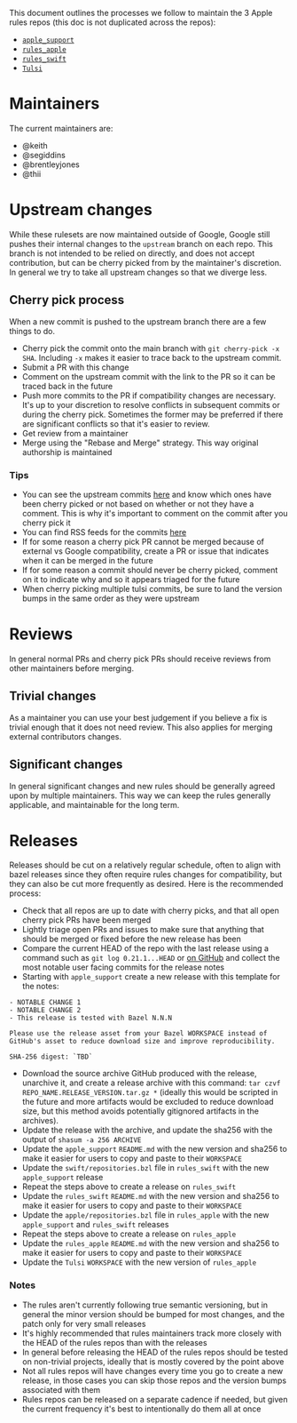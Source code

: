 This document outlines the processes we follow to maintain the 3 Apple
rules repos (this doc is not duplicated across the repos):

- [`apple_support`](https://github.com/bazelbuild/apple_support)
- [`rules_apple`](https://github.com/bazelbuild/rules_apple)
- [`rules_swift`](https://github.com/bazelbuild/rules_swift)
- [`Tulsi`](https://github.com/bazelbuild/tulsi)

# Maintainers

The current maintainers are:

- @keith
- @segiddins
- @brentleyjones
- @thii

# Upstream changes

While these rulesets are now maintained outside of Google, Google still
pushes their internal changes to the `upstream` branch on each repo.
This branch is not intended to be relied on directly, and does not
accept contribution, but can be cherry picked from by the maintainer's
discretion. In general we try to take all upstream changes so that we
diverge less.

## Cherry pick process

When a new commit is pushed to the upstream branch there are a few
things to do.

- Cherry pick the commit onto the main branch with `git cherry-pick -x
  SHA`. Including `-x` makes it easier to trace back to the upstream
  commit.
- Submit a PR with this change
- Comment on the upstream commit with the link to the PR so it can be
  traced back in the future
- Push more commits to the PR if compatibility changes are necessary.
  It's up to your discretion to resolve conflicts in subsequent commits
  or during the cherry pick. Sometimes the former may be preferred if
  there are significant conflicts so that it's easier to review.
- Get review from a maintainer
- Merge using the "Rebase and Merge" strategy. This way original
  authorship is maintained

### Tips

- You can see the upstream commits
  [here](https://github.com/bazelbuild/rules_apple/compare/upstream) and
  know which ones have been cherry picked or not based on whether or not
  they have a comment. This is why it's important to comment on the
  commit after you cherry pick it
- You can find RSS feeds for the commits
  [here](https://github.com/bazelbuild/rules_apple/commits/upstream.atom)
- If for some reason a cherry pick PR cannot be merged because of
  external vs Google compatibility, create a PR or issue that indicates
  when it can be merged in the future
- If for some reason a commit should never be cherry picked, comment on
  it to indicate why and so it appears triaged for the future
- When cherry picking multiple tulsi commits, be sure to land the
  version bumps in the same order as they were upstream

# Reviews

In general normal PRs and cherry pick PRs should receive reviews from
other maintainers before merging.

## Trivial changes

As a maintainer you can use your best judgement if you believe a fix is
trivial enough that it does not need review. This also applies for
merging external contributors changes.

## Significant changes

In general significant changes and new rules should be generally agreed
upon by multiple maintainers. This way we can keep the rules generally
applicable, and maintainable for the long term.

# Releases

Releases should be cut on a relatively regular schedule, often to align
with bazel releases since they often require rules changes for
compatibility, but they can also be cut more frequently as desired. Here
is the recommended process:

- Check that all repos are up to date with cherry picks, and that all
  open cherry pick PRs have been merged
- Lightly triage open PRs and issues to make sure that anything that
  should be merged or fixed before the new release has been
- Compare the current HEAD of the repo with the last release using a
  command such as `git log 0.21.1...HEAD` or [on
  GitHub](https://github.com/bazelbuild/rules_apple/compare/0.21.1...HEAD)
  and collect the most notable user facing commits for the release
  notes
- Starting with `apple_support` create a new release with this template
  for the notes:

```
- NOTABLE CHANGE 1
- NOTABLE CHANGE 2
- This release is tested with Bazel N.N.N

Please use the release asset from your Bazel WORKSPACE instead of
GitHub's asset to reduce download size and improve reproducibility.

SHA-256 digest: `TBD`
```

- Download the source archive GitHub produced with the release,
  unarchive it, and create a release archive with this command: `tar
  czvf REPO_NAME.RELEASE_VERSION.tar.gz *` (ideally this would be
  scripted in the future and more artifacts would be excluded to reduce
  download size, but this method avoids potentially gitignored artifacts
  in the archives).
- Update the release with the archive, and update the sha256 with the
  output of `shasum -a 256 ARCHIVE`
- Update the `apple_support` `README.md` with the new version and sha256
  to make it easier for users to copy and paste to their `WORKSPACE`
- Update the `swift/repositories.bzl` file in `rules_swift` with the new
  `apple_support` release
- Repeat the steps above to create a release on `rules_swift`
- Update the `rules_swift` `README.md` with the new version and sha256
  to make it easier for users to copy and paste to their `WORKSPACE`
- Update the `apple/repositories.bzl` file in `rules_apple` with the new
  `apple_support` and `rules_swift` releases
- Repeat the steps above to create a release on `rules_apple`
- Update the `rules_apple` `README.md` with the new version and sha256
  to make it easier for users to copy and paste to their `WORKSPACE`
- Update the `Tulsi` `WORKSPACE` with the new version of `rules_apple`

### Notes

- The rules aren't currently following true semantic versioning, but in
  general the minor version should be bumped for most changes, and the
  patch only for very small releases
- It's highly recommended that rules maintainers track more closely with
  the HEAD of the rules repos than with the releases
- In general before releasing the HEAD of the rules repos should be
  tested on non-trivial projects, ideally that is mostly covered by the
  point above
- Not all rules repos will have changes every time you go to create a
  new release, in those cases you can skip those repos and the version
  bumps associated with them
- Rules repos can be released on a separate cadence if needed, but given
  the current frequency it's best to intentionally do them all at once
